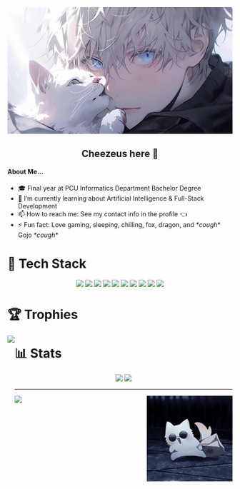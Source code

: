 [![MasterHead](https://github.com/Cheezeus/Cheezeus/blob/main/asset/gojo-with-white-cat.jpg)](https://github.com/Cheezeus)

<div align="center">
  <h2>Cheezeus here 👋</h2>
</div>

#### About Me...
- 🎓 Final year at PCU Informatics Department Bachelor Degree
- 🌱 I’m currently learning about Artificial Intelligence & Full-Stack Development
- 📫 How to reach me: See my contact info in the profile 👈
- ⚡ Fun fact: Love gaming, sleeping, chilling, fox, dragon, and *\*cough*\* Gojo *\*cough*\*

# 🔧 Tech Stack
<div align="center">
  <img height="20" src="https://img.shields.io/badge/html5-%23E34F26.svg?style=for-the-badge&logo=html5&logoColor=white">
  <img height="20" src="https://img.shields.io/badge/css3-%231572B6.svg?style=for-the-badge&logo=css3&logoColor=white">
  <img height="20" src="https://img.shields.io/badge/javascript-%23323330.svg?style=for-the-badge&logo=javascript&logoColor=%23F7DF1E">
  <img height="20" src="https://img.shields.io/badge/java-%23ED8B00.svg?style=for-the-badge&logo=openjdk&logoColor=white">
  <img height="20" src="https://img.shields.io/badge/python-3670A0?style=for-the-badge&logo=python&logoColor=ffdd54">
  <img height="20" src="https://img.shields.io/badge/jupyter-%23FA0F00.svg?style=for-the-badge&logo=jupyter&logoColor=white">
  <img height="20" src="https://img.shields.io/badge/Neo4j-008CC1?style=for-the-badge&logo=neo4j&logoColor=white">
  <img height="20" src="https://img.shields.io/badge/mysql-4479A1.svg?style=for-the-badge&logo=mysql&logoColor=white">
  <img height="20" src="https://img.shields.io/badge/MongoDB-%234ea94b.svg?style=for-the-badge&logo=mongodb&logoColor=white">
  <img height="20" src="https://img.shields.io/badge/pandas-%23150458.svg?style=for-the-badge&logo=pandas&logoColor=white">
</div>

# 🏆 Trophies
<div>
  <img height="171" align="left" src="https://github-profile-trophy.vercel.app/?username=Cheezeus&theme=radical" />
</div>

# 📊 Stats
<div align="center">
  <img height="165" src="https://github-readme-stats.vercel.app/api?username=Cheezeus&count_private=true&include_all_commits=true&theme=neon" />
  <img src="https://github-readme-stats.vercel.app/api/top-langs/?username=Cheezeus&layout=compact&theme=neon" />
</div>

---

<div align="center">
  <img align="left" src="https://github-readme-streak-stats.herokuapp.com?user=Cheezeus&theme=neon" />
  <img align="right" width="192" src="https://github.com/Cheezeus/Cheezeus/blob/main/asset/gojo-cat-gif.gif" />
</div>

<!--
**Cheezeus/Cheezeus** is a ✨ _special_ ✨ repository because its `README.md` (this file) appears on your GitHub profile.

Here are some ideas to get you started:

- 🔭 I’m currently working on ...
- 🌱 I’m currently learning ...
- 👯 I’m looking to collaborate on ...
- 🤔 I’m looking for help with ...
- 💬 Ask me about ...
- 📫 How to reach me: ...
- 😄 Pronouns: ...
- ⚡ Fun fact: ...
-->
